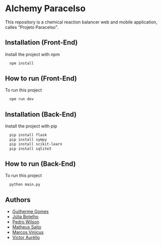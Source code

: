 
# Alchemy Paracelso

This repository is a chemical reaction balancer web and mobile application, calles "Projeto Paracelso".

## Installation (Front-End)

Install the project with npm

```bash
  npm install
```
    
## How to run (Front-End)

To run this project
```bash
  npm run dev
```

## Installation (Back-End)

Install the project with pip

```bash
  pip install flask
  pip install sympy
  pip install scikit-learn
  pip install sqlite3
```
    
## How to run (Back-End)

To run this project
```bash
  python main.py
```


## Authors

- [Guilherme Gomes](https://www.github.com/oguialmeida)
- [Júlia Botelho](https://github.com/jjuhbotelho)
- [Pedro Wilson](https://github.com/pedrowrl)
- [Matheus Saito](https://www.github.com/WarWolfOne)
- [Marcos Vinícus](https://github.com/TgdAnubis)
- [Victor Aurélio]()
